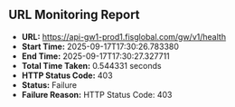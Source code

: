## URL Monitoring Report

- **URL:** https://api-gw1-prod1.fisglobal.com/gw/v1/health
- **Start Time:** 2025-09-17T17:30:26.783380
- **End Time:** 2025-09-17T17:30:27.327711
- **Total Time Taken:** 0.544331 seconds
- **HTTP Status Code:** 403
- **Status:** Failure
- **Failure Reason:** HTTP Status Code: 403

